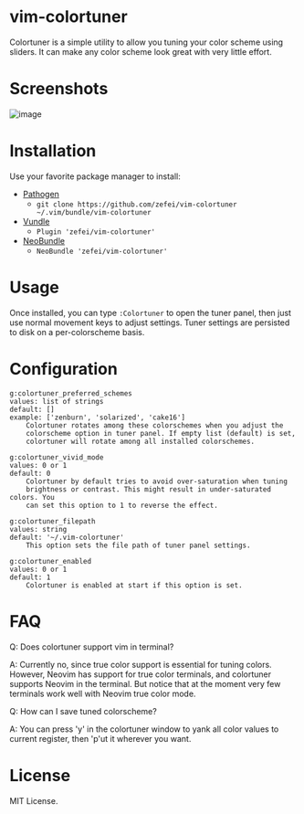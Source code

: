 # vim-colortuner

Colortuner is a simple utility to allow you tuning your color scheme using 
sliders. It can make any color scheme look great with very little effort.

# Screenshots

![image](https://raw.githubusercontent.com/zefei/vim-colortuner/master/screenshots/screencast1.gif)

# Installation

Use your favorite package manager to install:

* [Pathogen](https://github.com/tpope/vim-pathogen)
  * `git clone https://github.com/zefei/vim-colortuner 
    ~/.vim/bundle/vim-colortuner`
* [Vundle](https://github.com/gmarik/Vundle.vim)
  * `Plugin 'zefei/vim-colortuner'`
* [NeoBundle](https://github.com/Shougo/neobundle.vim)
  * `NeoBundle 'zefei/vim-colortuner'`

# Usage

Once installed, you can type `:Colortuner` to open the tuner panel, then just 
use normal movement keys to adjust settings. Tuner settings are persisted to 
disk on a per-colorscheme basis.

# Configuration

    g:colortuner_preferred_schemes
    values: list of strings
    default: []
    example: ['zenburn', 'solarized', 'cake16']
        Colortuner rotates among these colorschemes when you adjust the 
        colorscheme option in tuner panel. If empty list (default) is set, 
        colortuner will rotate among all installed colorschemes.

    g:colortuner_vivid_mode
    values: 0 or 1
    default: 0
        Colortuner by default tries to avoid over-saturation when tuning 
        brightness or contrast. This might result in under-saturated colors. You 
        can set this option to 1 to reverse the effect.

    g:colortuner_filepath
    values: string
    default: '~/.vim-colortuner'
        This option sets the file path of tuner panel settings.

    g:colortuner_enabled
    values: 0 or 1
    default: 1
        Colortuner is enabled at start if this option is set.

# FAQ

Q: Does colortuner support vim in terminal?

A: Currently no, since true color support is essential for tuning colors. 
However, Neovim has support for true color terminals, and colortuner supports 
Neovim in the terminal. But notice that at the moment very few terminals work 
well with Neovim true color mode.

Q: How can I save tuned colorscheme?

A: You can press 'y' in the colortuner window to yank all color values to 
current register, then 'p'ut it wherever you want.

# License

MIT License.
